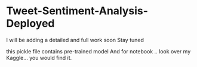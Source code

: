 # Tweet-Sentiment-Analysis-Deployed

I will be adding a detailed and full work soon
Stay tuned


this pickle file contains pre-trained model 
And for notebook .. look over my Kaggle... you would find it.
